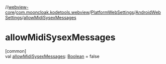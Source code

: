 //[webview-core](../../../../index.md)/[com.mooncloak.kodetools.webview](../../index.md)/[PlatformWebSettings](../index.md)/[AndroidWebSettings](index.md)/[allowMidiSysexMessages](allow-midi-sysex-messages.md)

# allowMidiSysexMessages

[common]\
val [allowMidiSysexMessages](allow-midi-sysex-messages.md): [Boolean](https://kotlinlang.org/api/latest/jvm/stdlib/kotlin/-boolean/index.html) = false
